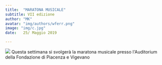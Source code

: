 ```yaml
---
title:  "MARATONA MUSICALE"
subtitle: VII edizione
author: "MK"
avatar: "img/authors/wferr.png"
image: "img/c.jpg"
date:   25/ Maggio 2019

---
```


<html>
<body>
<img src= "https://www.bambinonaturale.it/wp-content/uploads/musica-bambini.jpg">
<html>
<body>
Questa settimana si svolgerà la maratona musicale presso l'Auditorium della Fondazione di Piacenza e Vigevano

<html>
